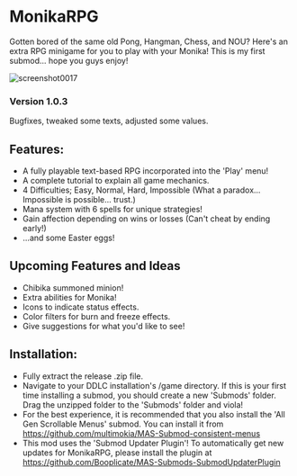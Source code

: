 # MonikaRPG
Gotten bored of the same old Pong, Hangman, Chess, and NOU? Here's an extra RPG minigame for you to play with your Monika!
This is my first submod... hope you guys enjoy!

![screenshot0017](https://github.com/user-attachments/assets/b9bea606-6f11-48a2-abdf-98b64e4fad5c)

### Version 1.0.3

Bugfixes, tweaked some texts, adjusted some values.

## Features:
- A fully playable text-based RPG incorporated into the 'Play' menu!
- A complete tutorial to explain all game mechanics.
- 4 Difficulties; Easy, Normal, Hard, Impossible (What a paradox... Impossible is possible... trust.)
- Mana system with 6 spells for unique strategies!
- Gain affection depending on wins or losses (Can't cheat by ending early!)
- ...and some Easter eggs!

## Upcoming Features and Ideas
- Chibika summoned minion!
- Extra abilities for Monika!
- Icons to indicate status effects.
- Color filters for burn and freeze effects.
- Give suggestions for what you'd like to see!

## Installation:
- Fully extract the release .zip file.
- Navigate to your DDLC installation's /game directory. If this is your first time installing a submod, you should create a new 'Submods' folder. Drag the unzipped folder to the 'Submods' folder and viola!
- For the best experience, it is recommended that you also install the 'All Gen Scrollable Menus' submod. You can install it from https://github.com/multimokia/MAS-Submod-consistent-menus
- This mod uses the 'Submod Updater Plugin'! To automatically get new updates for MonikaRPG, please install the plugin at https://github.com/Booplicate/MAS-Submods-SubmodUpdaterPlugin
